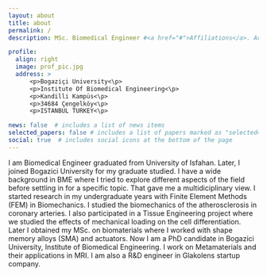 ```yaml
---
layout: about
title: about
permalink: /
description: MSc. Biomedical Engineer #<a href="#">Affiliations</a>. Address. Contacts. Moto. Etc.

profile:
  align: right
  image: prof_pic.jpg
  address: >
      <p>Bogaziçi University<\p>
      <p>Institute Of Biomedical Engineering<\p>
      <p>Kandilli Kampüs<\p>
      <p>34684 Çengelköy<\p>
      <p>ISTANBUL TURKEY<\p>

news: false  # includes a list of news items
selected_papers: false # includes a list of papers marked as "selected={true}"
social: true  # includes social icons at the bottom of the page
---
```


I am Biomedical Engineer graduated from University of Isfahan. Later, I joined Bogazici University for my graduate studied. I have a wide background in BME where I tried to explore different aspects of the field before settling in for a specific topic. That gave me a multidiciplinary view. I started research in my undergraduate years with Finite Element Methods (FEM) in Biomechanics. I studied the biomechanics of the atherosclerosis in coronary arteries. I also participated in a Tissue Engineering project where we studied the effects of mechanical loading on the cell differentiation. Later I obtained my MSc. on biomaterials where I worked with shape memory alloys (SMA) and actuators. Now I am a PhD candidate in Bogazici University, Institute of Biomedical Engineering. I work on Metamaterials and their applications in MRI. I am also a R&D engineer in Glakolens startup company.


<!---Write your biography here. Tell the world about yourself. Link to your favorite [subreddit](http://reddit.com). You can put a picture in, too. The code is already in, just name your picture `prof_pic.jpg` and put it in the `img/` folder.

Put your address / P.O. box / other info right below your picture. You can also disable any these elements by editing `profile` property of the YAML header of your `_pages/about.md`. Edit `_bibliography/papers.bib` and Jekyll will render your [publications page](/al-folio/publications/) automatically.

Link to your social media connections, too. This theme is set up to use [Font Awesome icons](http://fortawesome.github.io/Font-Awesome/) and [Academicons](https://jpswalsh.github.io/academicons/), like the ones below. Add your Facebook, Twitter, LinkedIn, Google Scholar, or just disable all of them.-->
